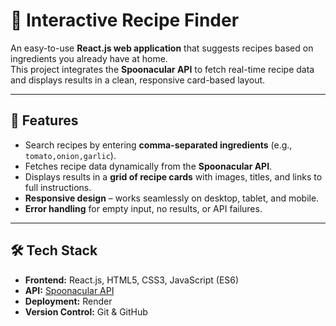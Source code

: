 # 🍳 Interactive Recipe Finder

An easy-to-use **React.js web application** that suggests recipes based on ingredients you already have at home.  
This project integrates the **Spoonacular API** to fetch real-time recipe data and displays results in a clean, responsive card-based layout.  

---

## 🚀 Features
- Search recipes by entering **comma-separated ingredients** (e.g., `tomato,onion,garlic`).
- Fetches recipe data dynamically from the **Spoonacular API**.
- Displays results in a **grid of recipe cards** with images, titles, and links to full instructions.
- **Responsive design** – works seamlessly on desktop, tablet, and mobile.
- **Error handling** for empty input, no results, or API failures.

---

## 🛠️ Tech Stack
- **Frontend:** React.js, HTML5, CSS3, JavaScript (ES6)
- **API:** [Spoonacular API](https://spoonacular.com/food-api)
- **Deployment:** Render
- **Version Control:** Git & GitHub